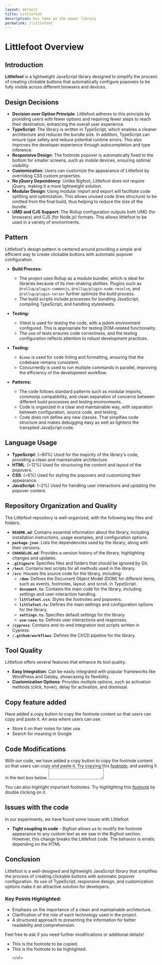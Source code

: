 ```yaml
---
layout: default
title: Littlefoot 
description: Our take on the newer library
permalink: /littlefoot
---
```


# Littlefoot Overview

<!-- ![Demo GIF](./assets/imgs/demo.gif) -->

## Introduction

**Littlefoot** is a lightweight JavaScript library designed to simplify the process of creating clickable buttons that automatically configure popovers to be fully visible across different browsers and devices.

## Design Decisions
- **Decision over Option Principle**: Littlefoot adheres to this principle by providing users with fewer options and requiring fewer steps to reach their destination, enhancing the overall user experience.
- **TypeScript**: The library is written in TypeScript, which enables a cleaner architecture and reduces the bundle size. In addition, TypeScript can ensure type safety and reduce potential runtime errors. This also improves the developer experience through autocompletion and type inference.
- **Responsive Design**: The footnote popover is automatically fixed to the bottom for smaller screens, such as mobile devices, ensuring optimal visibility.
- **Customization**: Users can customize the appearance of Littlefoot by overriding CSS custom properties.
- **No jQuery Dependency**: Unlike Bigfoot, Littlefoot does not require jQuery, making it a more lightweight solution.
- **Modular Design**: Using modular import and export will facilitate code splitting and optimization. This allows unused code (tree structure) to be omitted from the final build, thus helping to reduce the size of the bundle.
- **UMD and CJS Support**: The Rollup configuration outputs both UMD (for browsers) and CJS (for Node.js) formats. This allows littlefoot to be used in a variety of environments.

## Pattern
Littlefoot's design pattern is centered around providing a simple and efficient way to create clickable buttons with automatic popover configuration.

- **Build Process:**
   - The project uses Rollup as a module bundler, which is ideal for libraries because of its tree-shaking abilities. Plugins such as `@rollup/plugin-commonjs`, `@rollup/plugin-node-resolve`, and `@rollup/plugin-terser` further optimize the build process.
   - The build scripts include processes for bundling JavaScript, compiling TypeScript, and handling stylesheets.

- **Testing:**
   - Vitest is used for testing the code, with a jsdom environment configured. This is appropriate for testing DOM-related functionality.
   - The use of tests ensures code correctness, and the testing configuration reflects attention to robust development practices.

- **Tooling:**
   - `Biome` is used for code linting and formatting, ensuring that the codebase remains consistent.
   - Concurrently is used to run multiple commands in parallel, improving the efficiency of the development workflow.

- **Patterns:**
   - The code follows standard patterns such as modular imports, commonjs compatibility, and clean separation of concerns between different build processes and testing environments.
   - Code is organized in a clear and maintainable way, with separation between configuration, source code, and testing.
   - Code does not define any new classes. That simplfies code structure and makes debugging easy as well as lightens the transpiled JavaScript code.

## Language Usage
- **TypeScript**: (~80%) Used for the majority of the library's code, providing a clean and maintainable architecture.
- **HTML**: (~12%) Used for structuring the content and layout of the popovers.
- **CSS**: (~6%) Used for styling the popovers and customizing their appearance.
- **JavaScript**: (~2%) Used for handling user interactions and updating the popover content.

## Repository Organization and Quality
The Littlefoot repository is well-organized, with the following key files and folders:

- **`README.md`**: Contains essential information about the library, including installation instructions, usage examples, and configuration options.
- **`package.json`**: Lists the dependencies used by the library, along with their versions.
- **`CHANGELOG.md`**: Provides a version history of the library, highlighting changes and updates.
- **`.gitignore`**: Specifies files and folders that should be ignored by Git.
- **`/test`**: Contains test scripts for all methods used in the library.
- **`/src`**: Houses the source code for the library, including:
  - **`/dom`**: Defines the Document Object Model (DOM) for different items, such as events, footnotes, layout, and scroll, in TypeScript.
  - **`document.ts`**: Contains the main code for the library, including settings and user-interaction handling.
  - **`littlefoot.css`**: Styles the footnotes and popovers.
  - **`littlefoot.ts`**: Defines the main settings and configuration options for the library.
  - **`settings.ts`**: Specifies default settings for the library.
  - **`use-case.ts`**: Defines user interactions and responses.
- **`/cypress`**: Contains end-to-end integration test scripts written in Cypress.
- **`/.github/workflows`**: Defines the CI/CD pipeline for the library.

## Tool Quality
Littlefoot offers several features that enhance its tool quality:

- **Easy Integration**: Can be easily integrated with popular frameworks like WordPress and Gatsby, showcasing its flexibility.
- **Customization Options**: Provides multiple options, such as activation methods (click, hover), delay for activation, and dismissal.

## Copy feature added
Have added a copy button to copy the footnote content so that users can copy and paste it.
An area where users can use:
   -  Store it on their notes for later use
   -  Search for meaning in Google

## Code Modifications

<div>
   With our code, we have added a copy button to copy the footnote content so that users can copy and paste it. Try copying this <a href="#fn:1" id="fnref:1" rel="footnote">footnote</a>, and pasting it in the text box below. 

   <textarea id="copy-text"></textarea>

   You can also highlight important footnotes. Try highlighting this <a href="#fn:2" id="fnref:2" rel="footnote">footnote</a> by double clicking on it.
</div>

## Issues with the code
In our experiments, we have found some issues with Littlefoot
- **Tight coupling in code** - Bigfoot allows us to modify the footnote appearance to any custom text as we saw in the Bigfoot section. However, this change breaks the Littlefoot code. The behavior is erratic depending on the HTML
## Conclusion
Littlefoot is a well-designed and lightweight JavaScript library that simplifies the process of creating clickable buttons with automatic popover configuration. Its use of TypeScript, responsive design, and customization options make it an attractive solution for developers.

### Key Points Highlighted:
- Emphasis on the importance of a clean and maintainable architecture.
- Clarification of the role of each technology used in the project.
- A structured approach to presenting the information for better readability and comprehension.

Feel free to ask if you need further modifications or additional details!

<div>
    <ul>
        <li id="fn:1">
            This is the footnote to be copied.
        </li>
        <li id="fn:2">
            This is the footnote to be highlighted.
        </li>
       
    </ul>
</div>